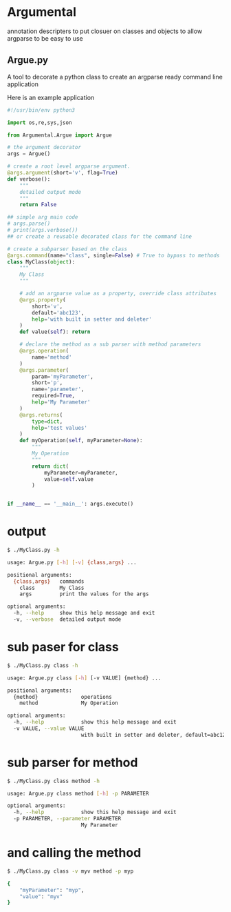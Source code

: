# Argumental

annotation descripters to put closuer on classes and objects to allow argparse to be easy to use

## Argue.py

A tool to decorate a python class to create an argparse ready command line application

Here is an example application

```python
#!/usr/bin/env python3

import os,re,sys,json

from Argumental.Argue import Argue

# the argument decorator
args = Argue()

# create a root level argparse argument.
@args.argument(short='v', flag=True)
def verbose():
	"""
	detailed output mode
	"""
	return False

## simple arg main code
# args.parse()
# print(args.verbose())
## or create a reusable decorated class for the command line

# create a subparser based on the class
@args.command(name="class", single=False) # True to bypass to methods
class MyClass(object):
	"""
	My Class
	"""

	# add an argparse value as a property, override class attributes
	@args.property(
		short='v',
		default='abc123',
		help='with built in setter and deleter'
	)
	def value(self): return

	# declare the method as a sub parser with method parameters
	@args.operation(
		name='method'
	)
	@args.parameter(
		param='myParameter',
		short='p',
		name='parameter',
		required=True,
		help='My Parameter'
	)
	@args.returns(
		type=dict,
		help='test values'
	)
	def myOperation(self, myParameter=None):
		"""
		My Operation
		"""
		return dict(
			myParameter=myParameter,
			value=self.value
		)


if __name__ == '__main__': args.execute()
```


# output

```bash
$ ./MyClass.py -h

usage: Argue.py [-h] [-v] {class,args} ...

positional arguments:
  {class,args}   commands
    class        My Class
    args         print the values for the args

optional arguments:
  -h, --help     show this help message and exit
  -v, --verbose  detailed output mode
```

# sub paser for class

```bash
$ ./MyClass.py class -h

usage: Argue.py class [-h] [-v VALUE] {method} ...

positional arguments:
  {method}              operations
    method              My Operation

optional arguments:
  -h, --help            show this help message and exit
  -v VALUE, --value VALUE
                        with built in setter and deleter, default=abc123

```

# sub parser for method

```bash
$ ./MyClass.py class method -h

usage: Argue.py class method [-h] -p PARAMETER

optional arguments:
  -h, --help            show this help message and exit
  -p PARAMETER, --parameter PARAMETER
                        My Parameter

```

# and calling the method

```bash
$ ./MyClass.py class -v myv method -p myp

{
    "myParameter": "myp",
    "value": "myv"
}

```

